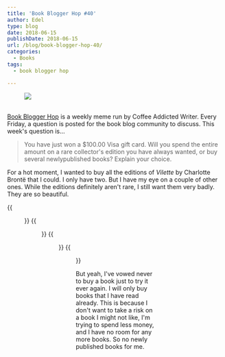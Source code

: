 ```yaml
---
title: 'Book Blogger Hop #40'
author: Edel
type: blog
date: 2018-06-15
publishDate: 2018-06-15
url: /blog/book-blogger-hop-40/
categories:
  - Books
tags:
  - book blogger hop

---
```

<figure><a rel="_nofollow" href="http://www.coffeeaddictedwriter.com/p/blog-page.html"><img src="https://i1.wp.com/3.bp.blogspot.com/-2bKizvp-A9w/WEjGAM4OjJI/AAAAAAAAV50/nU3xHQNtvSQQ8dRsB8OueG061E99KPrYACLcB/s1600/Book%2BBlogger%2BHop%2B%2528Final%2529.png?w=663&#038;ssl=1" data-recalc-dims="1" /></a></figure> 

<a rel="_nofollow" href="http://www.coffeeaddictedwriter.com/p/blog-page.html"></a>

<a rel="_nofollow" href="http://www.coffeeaddictedwriter.com/p/blog-page.html"><br /> </a><a rel="_nofollow" href="http://www.coffeeaddictedwriter.com/p/blog-page.html">Book Blogger Hop</a> is a weekly meme run by Coffee Addicted Writer. Every Friday, a question is posted for the book blog community to discuss. This week's question is&#8230;

> You have just won a $100.00 Visa gift card. Will you spend the entire amount on a rare collector's edition you have always wanted, or buy several newlypublished books? Explain your choice.

For a hot moment, I wanted to buy all the editions of *Vilette* by Charlotte Brontë that I could. I only have two. But I have my eye on a couple of other ones. While the editions definitely aren't rare, I still want them very badly. They are so beautiful.

{{<figure src="http://res.cloudinary.com/dvozrk6m8/image/upload/v1529006161/26805367_t8xgmm.jpg" title="">}}
{{<figure src="http://res.cloudinary.com/dvozrk6m8/image/upload/v1529006161/23460962_y1grs6.jpg" title="">}}
{{<figure src="http://res.cloudinary.com/dvozrk6m8/image/upload/v1529006161/10803888_doebay.jpg" title="">}}
{{<figure src="http://res.cloudinary.com/dvozrk6m8/image/upload/v1529006161/1831331_dw5obb.jpg" title="">}}

But yeah, I've vowed never to buy a book just to try it ever again. I will only buy books that I have read already. This is  because I don't want to take a risk on a book I might not like, I'm trying to spend less money, and I have no room for any more books. So no newly published books for me.
